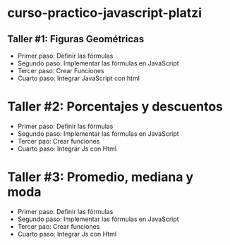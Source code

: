 # curso-practico-javascript-platzi

## Taller #1: Figuras Geométricas

* Primer paso: Definir las fórmulas
* Segundo paso: Implementar las fórmulas en JavaScript
* Tercer paso: Crear Funciones
* Cuarto paso: Integrar JavaScript con html

# Taller #2: Porcentajes y descuentos
* Primer paso: Definir las fórmulas
* Segundo paso: Implementar las fórmulas en JavaScript
* Tercer pao: Crear funciones
* Cuarto paso: Integrar Js con Html

# Taller #3: Promedio, mediana y moda
* Primer paso: Definir las fórmulas
* Segundo paso: Implementar las fórmulas en JavaScript
* Tercer pao: Crear funciones
* Cuarto paso: Integrar Js con Html